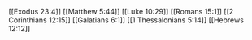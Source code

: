 [[Exodus 23:4]]
[[Matthew 5:44]]
[[Luke 10:29]]
[[Romans 15:1]]
[[2 Corinthians 12:15]]
[[Galatians 6:1]]
[[1 Thessalonians 5:14]]
[[Hebrews 12:12]]

